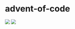 # advent-of-code

![](https://img.shields.io/badge/stars%20⭐-14-yellow)
![](https://img.shields.io/badge/days%20completed-7-red)
